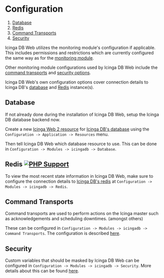 # Configuration

1. [Database](#database)
2. [Redis](#redis)
3. [Command Transports](#command-transports)
4. [Security](#security)

Icinga DB Web utilizes the monitoring module's configuration if applicable. This includes permissions and restrictions
which are currently configured the same way as for the [monitoring module](https://icinga.com/docs/icingaweb2/latest/modules/monitoring/doc/06-Security/).

Other monitoring module configurations used by Icinga DB Web include the [command transports](#command-transports)
and [security options](#security).

Icinga DB Web's own configuration options cover connection details to Icinga DB's [database](#database)
and [Redis](#redis) instance(s).

## Database

If not already done during the installation of Icinga DB Web, setup the Icinga DB database backend now.

Create a new [Icinga Web 2 resource](https://icinga.com/docs/icingaweb2/latest/doc/04-Resources/#database)
for [Icinga DB's database](https://icinga.com/docs/icingadb/latest/doc/02-Installation/#configuring-mysql)
using the `Configuration -> Application -> Resources` menu.

Then tell Icinga DB Web which database resource to use. This can be done in
`Configuration -> Modules -> icingadb -> Database`.

## Redis [![PHP Support](https://img.shields.io/badge/php-%3E%3D%207.0-777BB4?logo=PHP)](https://php.net/)

To view the most recent state information in Icinga DB Web, make sure to configure the connection details to
[Icinga DB's redis](https://icinga.com/docs/icingadb/latest/doc/02-Installation/#installing-icinga-db-redis)
at `Configuration -> Modules -> icingadb -> Redis`.

## Command Transports

Command transports are used to perform actions on the Icinga master such as acknowledgements and scheduling downtimes.
(amongst others)

These can be configured in `Configuration -> Modules -> icingadb -> Command Transports`. The configuration is described
[here](https://icinga.com/docs/icingaweb2/latest/modules/monitoring/doc/05-Command-Transports/).

## Security

Custom variables that should be masked by Icinga DB Web can be configured in
`Configuration -> Modules -> icingadb -> Security`. More details about this can be found [here](https://icinga.com/docs/icingaweb2/latest/modules/monitoring/doc/03-Configuration/#security-configuration).
